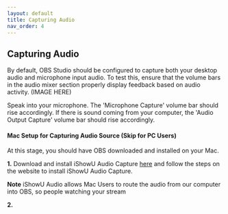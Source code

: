 ```yaml
---
layout: default
title: Capturing Audio
nav_order: 4
---
```


## Capturing Audio

By default, OBS Studio should be configured to capture both your desktop audio and microphone input audio.
To test this, ensure that the volume bars in the audio mixer section properly display feedback based on audio activity.
(IMAGE HERE)

Speak into your microphone. The 'Microphone Capture' volume bar should rise accordingly. 
If there is sound coming from your computer, the 'Audio Output Capture' volume bar should rise accordingly.


#### Mac Setup for Capturing Audio Source (Skip for PC Users)

At this stage, you should have OBS downloaded and installed on your Mac.

**1.** Download and install iShowU Audio Capture [here](https://support.shinywhitebox.com/hc/en-us/articles/204161459-Installing-iShowU-Audio-Capture-Mojave-and-earlier-) and follow the steps on the website to install iShowU Audio Capture.

**Note** iShowU Audio allows Mac Users to route the audio from our computer into OBS, so people watching your stream

**2.** 
